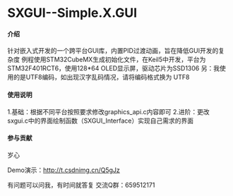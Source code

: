 # SXGUI--Simple.X.GUI

#### 介绍
针对嵌入式开发的一个跨平台GUI库，内置PID过渡动画，旨在降低GUI开发的复杂度
例程使用STM32CubeMX生成初始化文件，在Keil5中开发，平台为 STM32F401RCT6，使用128*64 OLED显示屏，驱动芯片为SSD1306
另：我使用的是UTF8编码，如出现汉字乱码情况，请将编码格式换为 UTF8

#### 使用说明
1.基础：根据不同平台按照要求修改graphics_api.c内容即可
2.进阶：更改sxgui.c中的界面绘制函数（SXGUI_Interface）实现自己需求的界面

#### 参与贡献
岁心

Demo演示：http://t.csdnimg.cn/Q5gJz

有问题可以问我，有时间就答复
交流Q群：659512171
